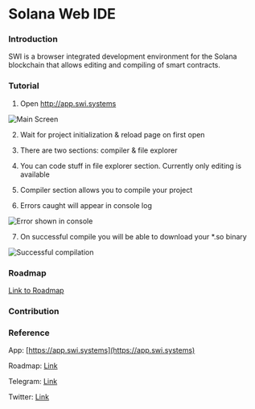   

# Solana Web IDE

### Introduction  

SWI is a browser integrated development environment for the Solana blockchain that allows editing and compiling of smart contracts.

### Tutorial

1. Open http://app.swi.systems

![Main Screen](https://i.imgur.com/ledwUbc.png)

2.  Wait for project initialization & reload page on first open

3.  There are two sections: compiler & file explorer

4.  You can code stuff in file explorer section. Currently only editing is available

5.  Compiler section allows you to compile your project

6.  Errors caught will appear in console log

![Error shown in console](https://i.imgur.com/sz4FzRd.png)

7.  On successful compile you will be able to download your *.so binary  

![Successful compilation](https://i.imgur.com/leSKNju.png)

### Roadmap

[Link to Roadmap](https://www.dropbox.com/s/i7pd4voamislyup/Solana%20Web%20IDE_2%402x.png)

### Contribution

### Reference

App: [https://app.swi.systems](https://app.swi.systems)

Roadmap: [Link](https://www.dropbox.com/s/i7pd4voamislyup/Solana%20Web%20IDE_2%402x.png)

Telegram: [Link](https://t.me/solanaide)

Twitter: [Link](https://twitter.com/SolanaWebIDE)